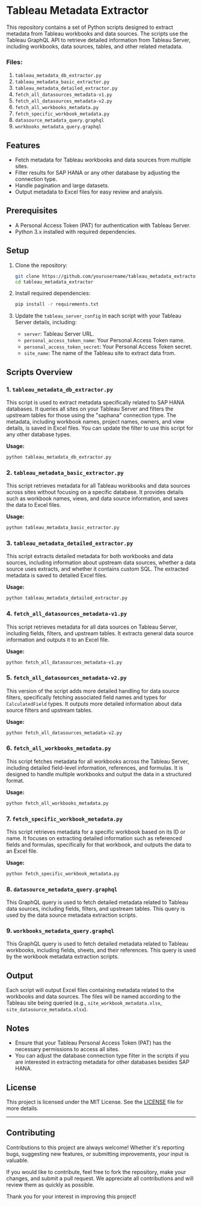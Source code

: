 # Tableau Metadata Extractor

This repository contains a set of Python scripts designed to extract metadata from Tableau workbooks and data sources. The scripts use the Tableau GraphQL API to retrieve detailed information from Tableau Server, including workbooks, data sources, tables, and other related metadata.

### Files:
1. `tableau_metadata_db_extractor.py`
2. `tableau_metadata_basic_extractor.py`
3. `tableau_metadata_detailed_extractor.py`
4. `fetch_all_datasources_metadata-v1.py`
5. `fetch_all_datasources_metadata-v2.py`
6. `fetch_all_workbooks_metadata.py`
7. `fetch_specific_workbook_metadata.py`
8. `datasource_metadata_query.graphql`
9. `workbooks_metadata_query.graphql`

## Features

- Fetch metadata for Tableau workbooks and data sources from multiple sites.
- Filter results for SAP HANA or any other database by adjusting the connection type.
- Handle pagination and large datasets.
- Output metadata to Excel files for easy review and analysis.

## Prerequisites

- A Personal Access Token (PAT) for authentication with Tableau Server.
- Python 3.x installed with required dependencies.

## Setup

1. Clone the repository:
   ```bash
   git clone https://github.com/yourusername/tableau_metadata_extractor.git
   cd tableau_metadata_extractor
   ```

2. Install required dependencies:
   ```bash
   pip install -r requirements.txt
   ```

3. Update the `tableau_server_config` in each script with your Tableau Server details, including:
   - `server`: Tableau Server URL.
   - `personal_access_token_name`: Your Personal Access Token name.
   - `personal_access_token_secret`: Your Personal Access Token secret.
   - `site_name`: The name of the Tableau site to extract data from.

## Scripts Overview

### 1. `tableau_metadata_db_extractor.py`
This script is used to extract metadata specifically related to SAP HANA databases. It queries all sites on your Tableau Server and filters the upstream tables for those using the "saphana" connection type. The metadata, including workbook names, project names, owners, and view details, is saved in Excel files. You can update the filter to use this script for any other database types. 

**Usage:**
```bash
python tableau_metadata_db_extractor.py
```

### 2. `tableau_metadata_basic_extractor.py`
This script retrieves metadata for all Tableau workbooks and data sources across sites without focusing on a specific database. It provides details such as workbook names, views, and data source information, and saves the data to Excel files.

**Usage:**
```bash
python tableau_metadata_basic_extractor.py
```

### 3. `tableau_metadata_detailed_extractor.py`
This script extracts detailed metadata for both workbooks and data sources, including information about upstream data sources, whether a data source uses extracts, and whether it contains custom SQL. The extracted metadata is saved to detailed Excel files.

**Usage:**
```bash
python tableau_metadata_detailed_extractor.py
```

### 4. `fetch_all_datasources_metadata-v1.py`
This script retrieves metadata for all data sources on Tableau Server, including fields, filters, and upstream tables. It extracts general data source information and outputs it to an Excel file.

**Usage:**
```bash
python fetch_all_datasources_metadata-v1.py
```

### 5. `fetch_all_datasources_metadata-v2.py`
This version of the script adds more detailed handling for data source filters, specifically fetching associated field names and types for `CalculatedField` types. It outputs more detailed information about data source filters and upstream tables.

**Usage:**
```bash
python fetch_all_datasources_metadata-v2.py
```

### 6. `fetch_all_workbooks_metadata.py`
This script fetches metadata for all workbooks across the Tableau Server, including detailed field-level information, references, and formulas. It is designed to handle multiple workbooks and output the data in a structured format.

**Usage:**
```bash
python fetch_all_workbooks_metadata.py
```

### 7. `fetch_specific_workbook_metadata.py`
This script retrieves metadata for a specific workbook based on its ID or name. It focuses on extracting detailed information such as referenced fields and formulas, specifically for that workbook, and outputs the data to an Excel file.

**Usage:**
```bash
python fetch_specific_workbook_metadata.py
```

### 8. `datasource_metadata_query.graphql`
This GraphQL query is used to fetch detailed metadata related to Tableau data sources, including fields, filters, and upstream tables. This query is used by the data source metadata extraction scripts.

### 9. `workbooks_metadata_query.graphql`
This GraphQL query is used to fetch detailed metadata related to Tableau workbooks, including fields, sheets, and their references. This query is used by the workbook metadata extraction scripts.

## Output

Each script will output Excel files containing metadata related to the workbooks and data sources. The files will be named according to the Tableau site being queried (e.g., `site_workbook_metadata.xlsx`, `site_datasource_metadata.xlsx`).

## Notes

- Ensure that your Tableau Personal Access Token (PAT) has the necessary permissions to access all sites.
- You can adjust the database connection type filter in the scripts if you are interested in extracting metadata for other databases besides SAP HANA.

## License

This project is licensed under the MIT License. See the [LICENSE](LICENSE) file for more details.

---

## Contributing

Contributions to this project are always welcome! Whether it's reporting bugs, suggesting new features, or submitting improvements, your input is valuable.

If you would like to contribute, feel free to fork the repository, make your changes, and submit a pull request. We appreciate all contributions and will review them as quickly as possible.

Thank you for your interest in improving this project!